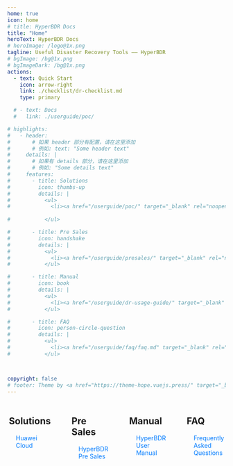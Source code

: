 ```yaml
---
home: true
icon: home
# title: HyperBDR Docs
title: "Home"
heroText: HyperBDR Docs
# heroImage: /logo@1x.png
tagline: Useful Disaster Recovery Tools —— HyperBDR
# bgImage: /bg@1x.png
# bgImageDark: /bg@1x.png
actions:
  - text: Quick Start
    icon: arrow-right
    link: ./checklist/dr-checklist.md
    type: primary

  # - text: Docs
  #   link: ./userguide/poc/

# highlights:
#   - header:
#       # 如果 header 部分有配置，请在这里添加
#       # 例如: text: "Some header text"
#     details: |
#       # 如果有 details 部分，请在这里添加
#       # 例如: "Some details text"
#     features:
#       - title: Solutions
#         icon: thumbs-up
#         details: |
#           <ul>
#             <li><a href="/userguide/poc/" target="_blank" rel="noopener" style="color: #8cccd5;">Huawei Cloud</a></li>
            
#           </ul>

#       - title: Pre Sales
#         icon: handshake
#         details: |
#           <ul>
#             <li><a href="/userguide/presales/" target="_blank" rel="noopener" style="color: #8cccd5;">HyperBDR Pre Sales</a></li>
#           </ul>   

#       - title: Manual
#         icon: book
#         details: |
#           <ul>
#             <li><a href="/userguide/dr-usage-guide/" target="_blank" rel="noopener" style="color: #8cccd5;">HyperBDR User Manual</a></li>
#           </ul>

#       - title: FAQ
#         icon: person-circle-question
#         details: |
#           <ul>
#             <li><a href="/userguide/faq/faq.md" target="_blank" rel="noopener" style="color: #8cccd5;">Frequently Asked Questions</a></li>
#           </ul>



copyright: false
# footer: Theme by <a href="https://theme-hope.vuejs.press/" target="_blank">VuePress Theme Hope</a> | MIT Licensed, Copyright © 2019-present Mr.Hope
---
```


<!-- This is an example of a project homepage. You can place your main content here.

To use this layout, you need to set `home: true` in the page front matter.

For related descriptions of configuration items, please see [Project HomePage Layout Config](https://theme-hope.vuejs.press/guide/layout/home/). -->

<!-- 在首页或其他Markdown文件中直接插入HTML -->
<div class="features-container">
  <div class="feature">
    <h2><i class="fas fa-thumbs-up feature-icon"></i> Solutions</h2>
    <ul>
      <li><a href="/userguide/">Huawei Cloud</a></li>
      <!-- <li><a href="/aws-userguide/">AWS</a></li> -->
    </ul>
  </div>
  <div class="feature">
    <h2><i class="fas fa-handshake feature-icon"></i> Pre Sales</h2>
    <ul>
      <li><a href="/userguide/presales/">HyperBDR Pre Sales</a></li>
    </ul>
  </div>
  <div class="feature">
    <h2><i class="fas fa-book feature-icon"></i> Manual</h2>
    <ul>
      <li><a href="/userguide/dr-usage-guide/">HyperBDR User Manual</a></li>
    </ul>
  </div>
  <div class="feature">
    <h2><i class="fas fa-person-circle-question feature-icon"></i> FAQ</h2>
    <ul>
      <li><a href="/userguide/faq/faq">Frequently Asked Questions</a></li>
    </ul>
  </div>
</div>

<style>
/* 确保样式表文件被正确加载，并在 <head> 中优先引入 */

.features-container {
  display: flex;
  justify-content: center;
  gap: 1rem;
  flex-wrap: nowrap; /* 确保内容不会换行 */
  margin-top: 2rem;
  max-width: 100%; /* 容器宽度适应屏幕 */
  overflow-x: auto; /* 在屏幕较小时添加水平滚动条 */
}

.feature {
  flex: 0 1 300px; /* 确保每个组件有足够的宽度 */
  padding: 1rem;
  border-radius: 4px;
  background-color: transparent; /* 设置背景颜色为完全透明 */
  border: none; /* 去掉边框 */
  box-shadow: none; /* 去掉阴影 */
}

.feature h2 {
  margin-top: 0;
}

.feature ul {
  padding-left: 1rem;
  list-style: none; /* 去掉默认的列表样式 */
}

.feature a {
  color: #007bff;
  text-decoration: none;
}

.feature a:hover {
  text-decoration: underline;
}

</style>
